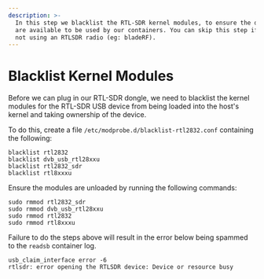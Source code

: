 ```yaml
---
description: >-
  In this step we blacklist the RTL-SDR kernel modules, to ensure the devices
  are available to be used by our containers. You can skip this step if you're
  not using an RTLSDR radio (eg: bladeRF).
---
```


# Blacklist Kernel Modules

Before we can plug in our RTL-SDR dongle, we need to blacklist the kernel modules for the RTL-SDR USB device from being loaded into the host's kernel and taking ownership of the device.

To do this, create a file `/etc/modprobe.d/blacklist-rtl2832.conf` containing the following:

```text
blacklist rtl2832
blacklist dvb_usb_rtl28xxu
blacklist rtl2832_sdr
blacklist rtl8xxxu
```

Ensure the modules are unloaded by running the following commands:

```text
sudo rmmod rtl2832_sdr
sudo rmmod dvb_usb_rtl28xxu
sudo rmmod rtl2832
sudo rmmod rtl8xxxu
```

Failure to do the steps above will result in the error below being spammed to the `readsb` container log.

```text
usb_claim_interface error -6
rtlsdr: error opening the RTLSDR device: Device or resource busy
```

